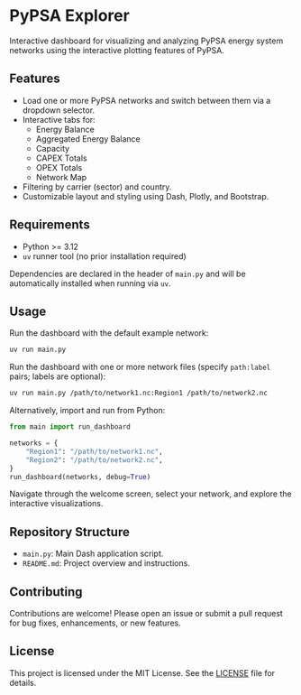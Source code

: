 # PyPSA Explorer

Interactive dashboard for visualizing and analyzing PyPSA energy system networks using the interactive plotting features of PyPSA.

## Features
- Load one or more PyPSA networks and switch between them via a dropdown selector.
- Interactive tabs for:
  - Energy Balance
  - Aggregated Energy Balance
  - Capacity
  - CAPEX Totals
  - OPEX Totals
  - Network Map
- Filtering by carrier (sector) and country.
- Customizable layout and styling using Dash, Plotly, and Bootstrap.

## Requirements
- Python >= 3.12
- `uv` runner tool (no prior installation required)

Dependencies are declared in the header of `main.py` and will be automatically installed when running via `uv`.

## Usage
Run the dashboard with the default example network:

```bash
uv run main.py
```

Run the dashboard with one or more network files (specify `path:label` pairs; labels are optional):

```bash
uv run main.py /path/to/network1.nc:Region1 /path/to/network2.nc
```

Alternatively, import and run from Python:

```python
from main import run_dashboard

networks = {
    "Region1": "/path/to/network1.nc",
    "Region2": "/path/to/network2.nc",
}
run_dashboard(networks, debug=True)
```

Navigate through the welcome screen, select your network, and explore the interactive visualizations.

## Repository Structure
- `main.py`: Main Dash application script.
- `README.md`: Project overview and instructions.

## Contributing
Contributions are welcome! Please open an issue or submit a pull request for bug fixes, enhancements, or new features.

## License
This project is licensed under the MIT License. See the [LICENSE](LICENSE) file for details.
